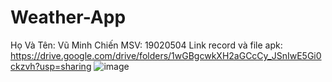 # Weather-App

Họ Và Tên: Vũ Minh Chiến
MSV: 19020504
Link record và file apk: https://drive.google.com/drive/folders/1wGBgcwkXH2aGCcCy_JSnIwE5Gi0ckzvh?usp=sharing
![image](https://user-images.githubusercontent.com/57214915/163834570-414c1dfb-7b40-4fdf-9f34-173b745eafed.png)


